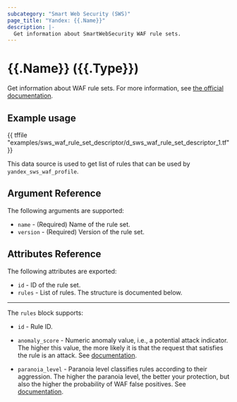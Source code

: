 ```yaml
---
subcategory: "Smart Web Security (SWS)"
page_title: "Yandex: {{.Name}}"
description: |-
  Get information about SmartWebSecurity WAF rule sets.
---
```


# {{.Name}} ({{.Type}})

Get information about WAF rule sets. For more information, see [the official documentation](https://yandex.cloud/docs/smartwebsecurity/concepts/waf#rules-set).

## Example usage

{{ tffile "examples/sws_waf_rule_set_descriptor/d_sws_waf_rule_set_descriptor_1.tf" }}

This data source is used to get list of rules that can be used by `yandex_sws_waf_profile`.

## Argument Reference

The following arguments are supported:

* `name` - (Required) Name of the rule set.
* `version` - (Required) Version of the rule set.

## Attributes Reference

The following attributes are exported:

* `id` - ID of the rule set.
* `rules` - List of rules. The structure is documented below.

---

The `rules` block supports:

* `id` - Rule ID.

* `anomaly_score` - Numeric anomaly value, i.e., a potential attack indicator. The higher this value, the more likely it is that the request that satisfies the rule is an attack. See [documentation](https://yandex.cloud/en/docs/smartwebsecurity/concepts/waf#anomaly).

* `paranoia_level` - Paranoia level classifies rules according to their aggression. The higher the paranoia level, the better your protection, but also the higher the probability of WAF false positives. See [documentation](https://yandex.cloud/en/docs/smartwebsecurity/concepts/waf#paranoia).
